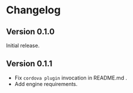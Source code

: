 # Changelog

## Version 0.1.0

Initial release.

## Version 0.1.1

 * Fix `cordova plugin` invocation in README.md .
 * Add engine requirements.

